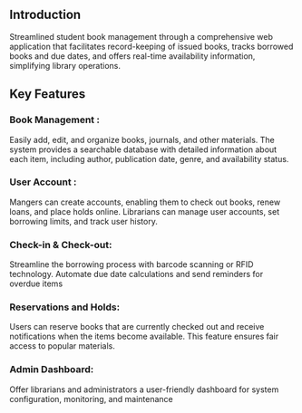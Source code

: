 ##  Introduction

Streamlined student book management through a comprehensive web application that facilitates record-keeping of issued books, tracks borrowed books and due dates, and offers real-time availability information, simplifying library operations.

## Key Features
### Book Management :
Easily add, edit, and organize books, journals, and other materials. The system provides a searchable database with detailed information about each item, including author, publication date, genre, and availability status.

### User Account :
Mangers can create accounts, enabling them to check out books, renew loans, and place holds online. Librarians can manage user accounts, set borrowing limits, and track user history.

### Check-in & Check-out:

Streamline the borrowing process with barcode scanning or RFID technology. Automate due date calculations and send reminders for overdue items

### Reservations and Holds:

Users can reserve books that are currently checked out and receive notifications when the items become available. This feature ensures fair access to popular materials.

### Admin Dashboard: 

Offer librarians and administrators a user-friendly dashboard for system configuration, monitoring, and maintenance